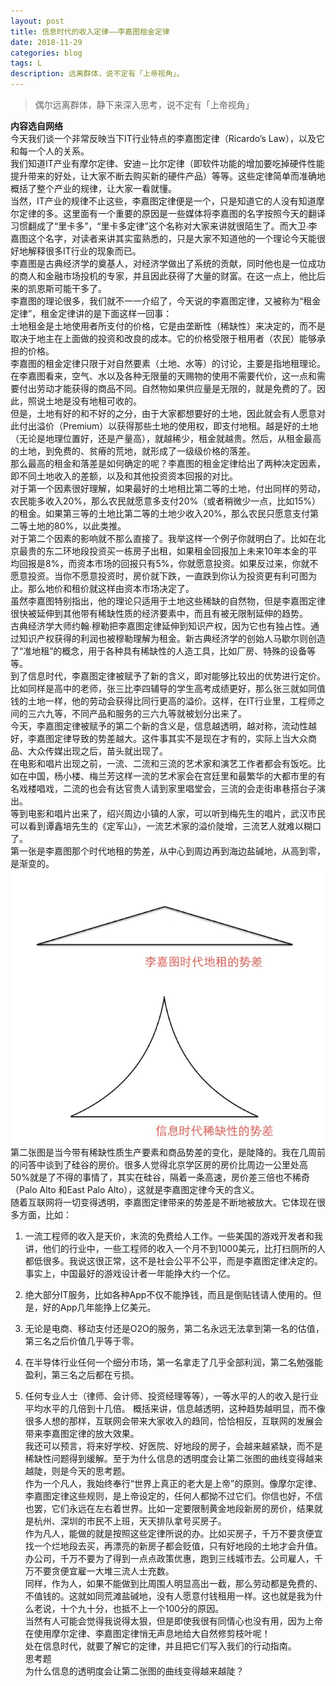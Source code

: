 ```yaml
---
layout: post
title: 信息时代的收入定律——李嘉图租金定律
date: 2018-11-29
categories: blog
tags: L
description: 远离群体，说不定有「上帝视角」。
---
```

>偶尔远离群体，静下来深入思考，说不定有「上帝视角」  

**内容选自网络**  
今天我们谈一个非常反映当下IT行业特点的李嘉图定律（Ricardo’s Law），以及它和每一个人的关系。  
我们知道IT产业有摩尔定律、安迪－比尔定律（即软件功能的增加要吃掉硬件性能提升带来的好处，让大家不断去购买新的硬件产品）等等。这些定律简单而准确地概括了整个产业的规律，让大家一看就懂。  
当然，IT产业的规律不止这些，李嘉图定律便是一个，只是知道它的人没有知道摩尔定律的多。这里面有一个重要的原因是一些媒体将李嘉图的名字按照今天的翻译习惯翻成了“里卡多”，“里卡多定律”这个名称对大家来讲就很陌生了。而大卫∙李嘉图这个名字，对读者来讲其实蛮熟悉的，只是大家不知道他的一个理论今天能很好地解释很多IT行业的现象而已。  
李嘉图是古典经济学的奠基人，对经济学做出了系统的贡献，同时他也是一位成功的商人和金融市场投机的专家，并且因此获得了大量的财富。在这一点上，他比后来的凯恩斯可能干多了。  
李嘉图的理论很多，我们就不一一介绍了，今天说的李嘉图定律，又被称为“租金定律”，租金定律讲的是下面这样一回事：  
土地租金是土地使用者所支付的价格，它是由垄断性（稀缺性）来决定的，而不是取决于地主在上面做的投资和改良的成本。它的价格受限于租用者（农民）能够承担的价格。  
李嘉图的租金定律只限于对自然要素（土地、水等）的讨论，主要是指地租理论。在李嘉图看来，空气、水以及各种无限量的天赐物的使用不需要代价，这一点和需要付出劳动才能获得的商品不同。自然物如果供应量是无限的，就是免费的了。因此，照说土地是没有地租可收的。  
但是，土地有好的和不好的之分，由于大家都想要好的土地，因此就会有人愿意对此付出溢价（Premium）以获得那些土地的使用权，即支付地租。越是好的土地（无论是地理位置好，还是产量高），就越稀少，租金就越贵。然后，从租金最高的土地，到免费的、贫瘠的荒地，就形成了一级级价格的落差。  
那么最高的租金和落差是如何确定的呢？李嘉图的租金定律给出了两种决定因素，即不同土地收入的差额，以及和其他投资资本回报的对比。  
对于第一个因素很好理解，如果最好的土地相比第二等的土地，付出同样的劳动，农民能多收入20%，那么农民就愿意多支付20%（或者稍微少一点，比如15%）的租金。如果第三等的土地比第二等的土地少收入20%，那么农民只愿意支付第二等土地的80%，以此类推。  
对于第二个因素的影响就不那么直接了。我举这样一个例子你就明白了。比如在北京最贵的东二环地段投资买一栋房子出租，如果租金回报加上未来10年本金的平均回报是8%，而资本市场的回报只有5%，你就愿意投资。如果反过来，你就不愿意投资。当你不愿意投资时，房价就下跌，一直跌到你认为投资更有利可图为止。那么地价和租价就这样由资本市场决定了。  
虽然李嘉图特别指出，他的理论只适用于土地这些稀缺的自然物，但是李嘉图定律很快被延伸到其他带有稀缺性质的经济要素中，而且有被无限制延伸的趋势。  
古典经济学大师约翰∙穆勒把李嘉图定律延伸到知识产权，因为它也有独占性。通过知识产权获得的利润也被穆勒理解为租金。新古典经济学的创始人马歇尔则创造了“准地租”的概念，用于各种具有稀缺性的人造工具，比如厂房、特殊的设备等等。  
到了信息时代，李嘉图定律被赋予了新的含义，即对能够比较出的优势进行定价。比如同样是高中的老师，张三比李四辅导的学生高考成绩更好，那么张三就如同值钱的土地一样，他的劳动会获得比同行更高的溢价。这样，在IT行业里，工程师之间的三六九等，不同产品和服务的三六九等就被划分出来了。  
今天，李嘉图定律被赋予的第二个新的含义是，信息越透明，越对称，流动性越好，李嘉图定律导致的势差越大。这件事其实不是现在才有的，实际上当大众商品、大众传媒出现之后，苗头就出现了。  
在电影和唱片出现之前，一流、二流和三流的艺术家和演艺工作者都会有饭吃。比如在中国，杨小楼、梅兰芳这样一流的艺术家会在宫廷里和最繁华的大都市里的有名戏楼唱戏，二流的也会有达官贵人请到家里唱堂会，三流的会走街串巷搭台子演出。  
等到电影和唱片出来了，绍兴周边小镇的人家，可以听到梅先生的唱片，武汉市民可以看到谭鑫培先生的《定军山》，一流艺术家的溢价陡增，三流艺人就难以糊口了。  
第一张是李嘉图那个时代地租的势差，从中心到周边再到海边盐碱地，从高到零，是渐变的。  
![img](/img/pic/信息时代稀缺性的势差.png)
第二张图是当今带有稀缺性质生产要素和商品势差的变化，是陡降的。我在几周前的问答中谈到了硅谷的房价。很多人觉得北京学区房的房价比周边一公里处高50%就是了不得的事情了，其实在硅谷，隔着一条高速，房价差三倍也不稀奇（Palo Alto 和East Palo Alto），这就是李嘉图定律今天的含义。  
随着互联网将一切变得透明，李嘉图定律带来的势差是不断地被放大。它体现在很多方面，比如：  
1. 一流工程师的收入是天价，末流的免费给人工作。一些美国的游戏开发者和我讲，他们的行业中，一些工程师的收入一个月不到1000美元，比打扫厕所的人都低很多。我说这很正常，这不是社会公平不公平，而是李嘉图定律决定的。事实上，中国最好的游戏设计者一年能挣大约一个亿。  

2. 绝大部分IT服务，比如各种App不仅不能挣钱，而且是倒贴钱请人使用的。但是，好的App几年能挣上亿美元。

3. 无论是电商、移动支付还是O2O的服务，第二名永远无法拿到第一名的估值，第三名之后价值几乎等于零。

4. 在半导体行业任何一个细分市场，第一名拿走了几乎全部利润，第二名勉强能盈利，第三名之后都在亏损。

5. 任何专业人士（律师、会计师、投资经理等等），一等水平的人的收入是行业平均水平的几倍到十几倍。
概括来讲，信息越透明，这种趋势越明显，而不像很多人想的那样，互联网会带来大家收入的趋同，恰恰相反，互联网的发展会带来李嘉图定律的放大效果。  
我还可以预言，将来好学校、好医院、好地段的房子，会越来越紧缺，而不是稀缺性问题得到缓解。至于为什么信息的透明度会让第二张图的曲线变得越来越陡，则是今天的思考题。  
作为一个凡人，我始终奉行“世界上真正的老大是上帝”的原则。像摩尔定律、李嘉图定律这些规则，是上帝设定的，任何人都拗不过它们。你信也好，不信也罢，它们永远在左右着世界。比如一定要限制黄金地段新房的房价，结果就是杭州、深圳的市民不上班，天天排队拿号买房子。  
作为凡人，能做的就是按照这些定律所说的办。比如买房子，千万不要贪便宜找一个烂地段去买，再漂亮的新房子都会贬值，只有好地段的土地才会升值。办公司，千万不要为了得到一点点政策优惠，跑到三线城市去。公司雇人，千万不要贪便宜雇一大堆三流人士充数。  
同样，作为人，如果不能做到比周围人明显高出一截，那么劳动都是免费的、不值钱的。这就如同荒滩盐碱地，没有人愿意付钱租用一样。这也就是我为什么老说，十个九十分，也抵不上一个100分的原因。  
当然有人可能会觉得我说得太狠，但是即使我很有同情心也没有用，因为上帝在使用摩尔定律、李嘉图定律悄无声息地给大自然修剪枝叶呢！  
处在信息时代，就要了解它的定律，并且把它们写入我们的行动指南。  
思考题  
为什么信息的透明度会让第二张图的曲线变得越来越陡？  

